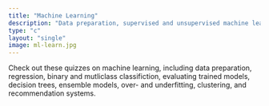 ```yaml
---
title: "Machine Learning"
description: "Data preparation, supervised and unsupervised machine learning, and advanced machine learning concepts"
type: "c"
layout: "single"
image: ml-learn.jpg
---
```


Check out these quizzes on machine learning, including data preparation, regression, binary and mutliclass classifiction, evaluating trained models, decision trees, ensemble models, over- and underfitting, clustering, and recommendation systems.
